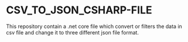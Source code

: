 # CSV_TO_JSON_CSHARP-FILE
This repository contain a .net core file which convert or filters the data in csv file and change it to three different json file format.
